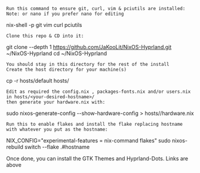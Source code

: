 
    Run this command to ensure git, curl, vim & pciutils are installed: Note: or nano if you prefer nano for editing

nix-shell -p git vim curl pciutils

    Clone this repo & CD into it:

git clone --depth 1 https://github.com/JaKooLit/NixOS-Hyprland.git ~/NixOS-Hyprland
cd ~/NixOS-Hyprland

    You should stay in this directory for the rest of the install
    Create the host directory for your machine(s)

cp -r hosts/default hosts/<your-desired-hostname>

    Edit as required the config.nix , packages-fonts.nix and/or users.nix in hosts/<your-desired-hostname>/
    then generate your hardware.nix with:

sudo nixos-generate-config --show-hardware-config > hosts/<your-desired-hostname>/hardware.nix

    Run this to enable flakes and install the flake replacing hostname with whatever you put as the hostname:

NIX_CONFIG="experimental-features = nix-command flakes" 
sudo nixos-rebuild switch --flake .#hostname

Once done, you can install the GTK Themes and Hyprland-Dots. Links are above
